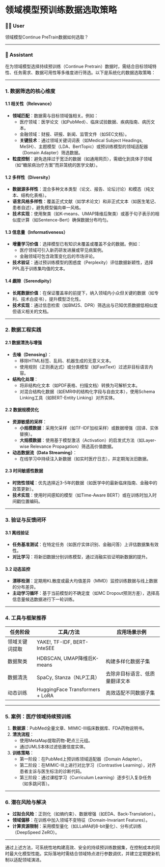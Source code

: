 # 领域模型预训练数据选取策略

### 🧑‍💻 User

领域模型Continue PreTrain数据如何选取？

---

### 🤖 Assistant

在为领域模型选择持续预训练（Continue Pretrain）数据时，需结合目标领域特性、任务需求、数据可用性等多维度进行筛选。以下是系统化的数据选取策略：

---

### **1. 数据筛选的核心维度**
#### **1.1 相关性（Relevance）**
- **领域匹配**：数据需与目标领域强相关。例如：
  - 医疗领域：医学论文（如PubMed）、临床试验数据、疾病指南、病历文本。
  - 金融领域：财报、研报、新闻、监管文件（如SEC文档）。
  - **关键技术**：通过领域关键词词表（如Medical Subject Headings, MeSH）、主题模型（LDA、BertTopic）或预训练模型的领域适配器（Domain Adapter）筛选数据。
- **粒度控制**：避免选择过于宽泛的数据（如通用网页），需细化到具体子领域（如“糖尿病治疗方案”而非笼统的医学文献）。

#### **1.2 多样性（Diversity）**
- **数据源多样性**：混合多种文本类型（论文、报告、论坛讨论）和模态（纯文本、结构化表格）。
- **语言风格多样性**：覆盖正式文献（如学术论文）和非正式文本（如医生笔记、患者自述），避免模型偏向单一风格。
- **技术实现**：使用聚类（如K-means、UMAP降维后聚类）或基于句子表示的相似度计算（如Sentence-Bert）确保数据分布均匀。

#### **1.3 信息量（Informativeness）**
- **增量学习价值**：选择模型已有知识未覆盖或覆盖不全的数据。例如：
  - 医疗领域可引入新药研发进展或罕见病案例。
  - 金融领域可包含政策变化后的市场评论。
- **技术验证**：通过预训练模型的困惑度（Perplexity）评估数据新颖性，选择PPL高于训练集均值的文本。

#### **1.4 觑隙（Serendipity）**
- **长尾数据价值**：在保证覆盖率的前提下，纳入领域内小众但关键的数据（如专利、技术白皮书），提升模型泛化性。
- **技术实现**：通过信息检索（如BM25、DPR）筛选出与已知优质数据低相似度但语义相关的文档。

---

### **2. 数据工程实践**
#### **2.1 数据清洗与增强**
- **去噪（Denosing）**：
  - 移除HTML标签、乱码、机器生成的无意义文本。
  - 使用规则（正则表达式）或分类模型（如FastText）过滤非目标语言内容。
- **结构化处理**：
  - 将非结构化文本（如PDF表格、扫描文档）转换为可解析文本。
  - 对混合结构化数据（如EMR中的结构化字段与自由文本），使用Schema Linking工具（如BERT-Entity Linking）对齐实体。

#### **2.2 数据规模优化**
- **资源敏感的采样**：
  - **小规模数据**：采用欠采样（如TF-IDF加权采样）或数据增强（回译、实体替换）。
  - **大规模数据**：使用基于模型激活（Activation）的启发式方法（如Layer-wise Relevance Propagation）筛选高价值数据。
- **动态数据流（Data Streaming）**：
  - 在线学习中持续注入新数据（如实时医疗日志），并定期淘汰旧数据。

#### **2.3 时间敏感性数据**
- **时效性领域**：优先选择近3-5年的数据（如医学中的最新临床指南、金融中的政策更新）。
- **技术实现**：使用时间感知的模型（如Time-Aware BERT）或在训练时加入时间戳位置编码。

---

### **3. 验证与反馈闭环**
#### **3.1 离线验证**
- **任务基准测试**：在特定任务（如医疗实体识别、金融问答）上评估数据集有效性。
- **对比学习**：将新旧数据分别训练模型，通过消融实验证明新数据的提升。

#### **3.2 动态监控**
- **漂移检测**：定期用KL散度或最大均值差异（MMD）监控训练数据与线上数据的分布差异。
- **主动学习循环**：基于当前模型的不确定度（如MC Dropout预测方差），选择高信息量候选数据进行下一轮训练。

---

### **4. 工具与框架推荐**
| 任务阶段       | 工具/方法                          | 应用场景示例                          |
|----------------|------------------------------------|-------------------------------------|
| 领域关键词提取 | YAKE!, TF-IDF, BERT-InteSEE |
| 数据聚类       | HDBSCAN, UMAP降维后K-means         | 构建多样化数据子集                    |
| 数据清洗       | SpaCy, Stanza（NLP工具）           | 去除非目标语言、低质量翻译文本        |
| 动态训练       | HuggingFace Transformers + LoRA    | 高效适配不同数据子集                  |

---

### **5. 案例：医疗领域持续预训练**
1. **数据源**：PubMed全量文章、MIMIC-III临床数据库、FDA药物说明书。
2. **清洗流程**：
   - 使用MetaMap提取药物-靶点三元组。
   - 通过UMLS本体过滤低置信度实体。
3. **训练策略**：
   - 第一阶段：在PubMed上预训练领域适配器（Domain Adapter）。
   - 第二阶段：在MIMIC-III上进行对比学习（Contrastive Learning），对齐患者主诉与医生标注的诊断代码。
   - 第三阶段：通过课程学习（Curriculum Learning）逐步引入复杂任务（如多跳问答）。

---

### **6. 潜在风险与解决**
- **过拟合风险**：正则化（如熵约束）、数据增强（如EDA、Back-Translation）。
- **领域偏移**：在训练中加入领域不变特征（Domain-Invariant Features）。
- **计算资源限制**：采用模型量化（如LLaMA的8-bit量化）、分布式训练（DeepSpeed ZeRO）。

---

通过上述方法，可系统性地构建高效、安全的持续预训练数据集，在控制成本的同时最大化模型性能。实际落地时需结合领域特点进行参数调优，并建立定期更新机制以适配领域演进。